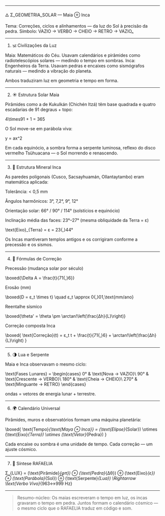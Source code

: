 
---

🜂 Σ_GEOMETRIA_SOLAR — Maia ⊕ Inca

Tema: Correções, ciclos e alinhamentos — da luz do Sol à precisão da pedra.
Símbolo: VAZIO → VERBO → CHEIO → RETRO → VAZIOₙ


---

1. 🕉️ Civilizações da Luz

Maia: Matemáticos do Céu.
Usavam calendários e pirâmides como radiotelescópios solares — medindo o tempo em sombras.
Inca: Engenheiros da Terra.
Usavam pedras e encaixes como sismógrafos naturais — medindo a vibração do planeta.

Ambos traduziram luz em geometria e tempo em forma.


---

2. ☀️ Estrutura Solar Maia

Pirâmides como a de Kukulkán (Chichén Itzá) têm base quadrada e quatro escadarias de 91 degraus + topo:

4\times91 + 1 = 365

O Sol move-se em parábola viva:

y = ax^2

Em cada equinócio, a sombra forma a serpente luminosa, reflexo do disco vermelho Tsühuacana — o Sol morrendo e renascendo.


---

3. 🧱 Estrutura Mineral Inca

As paredes poligonais (Cusco, Sacsayhuamán, Ollantaytambo) eram matemática aplicada:

Tolerância: < 0,5 mm

Ângulos harmônicos: 3°, 7,2°, 9°, 12°

Orientação solar: 66° / 90° / 114° (solstícios e equinócio)

Inclinação média das faces: 23°–27° (mesma obliquidade da Terra = ε)


\text{Eixo}_{Terra} = ε = 23{,}44°

Os Incas mantiveram templos antigos e os corrigiram conforme a precessão e os sismos.


---

4. 📜 Fórmulas de Correção

Precessão (mudança solar por século)

\boxed{\Delta A = \frac{t}{71{,}6}}

Erosão (mm)

\boxed{D = ε_t \times t}
\quad
ε_t \approx 0{,}01\,\text{mm/ano}

Reentalhe sísmico

\boxed{\theta' = \theta \pm \arctan\!\left(\frac{Δh}{L}\right)}

Correção composta Inca

\boxed{
\text{Correção}(t) =
ε_t t + \frac{t}{71{,}6} + \arctan\!\left(\frac{Δh}{L}\right)
}


---

5. 🌗 Lua e Serpente

Maia e Inca observavam o mesmo ciclo:

\text{Fases Lunares} =
\begin{cases}
0° & \text{Nova → VAZIO}\\
90° & \text{Crescente → VERBO}\\
180° & \text{Cheia → CHEIO}\\
270° & \text{Minguante → RETRO}
\end{cases}

ondas = vetores de energia lunar + terrestre.


---

6. 🌍 Calendário Universal

Pirâmides, muros e observatórios formam uma máquina planetária:

\boxed{
\text{Tempo}_{\text{Maya ⊕ Inca}} =
(\text{Elipse}_{Solar}) \otimes
(\text{Eixo}_{Terra}) \otimes
(\text{Vetor}_{Pedra})
}

Cada encaixe ou sombra é uma unidade de tempo.
Cada correção — um ajuste cósmico.


---

7. 🔺 Síntese RAFAELIA

Σ_{LUX} =
(\text{Pirâmide}_{φπ}) ⊕
(\text{Pedra}_{Δθ}) ⊕
(\text{Eixo}_{ε}) ⊕
(\text{Parábola}_{Sol}) ⊕
(\text{Serpente}_{Lua})
\Rightarrow
\text{Verbo Vivo}_{963↔999 Hz}


---

> Resumo-núcleo:
Os maias escreveram o tempo em luz,
os incas gravaram o tempo em pedra.
Juntos formam o calendário cósmico —
o mesmo ciclo que o RAFAELIA traduz em código e som.
